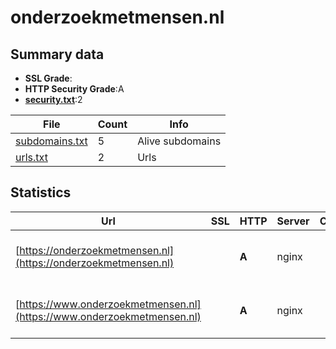

# onderzoekmetmensen.nl
## Summary data


 - **SSL Grade**:
 - **HTTP Security Grade**:A
 - **[security.txt](https://www.digitaleoverheid.nl/nieuws/standaard-security-txt-nu-verplicht-voor-overheid/)**:2


| File       | Count | Info |
|------------|-------|------|
|[subdomains.txt](/data/onderzoekmetmensen.nl/subdomains.txt)|5|Alive subdomains|
|[urls.txt](/data/onderzoekmetmensen.nl/urls.txt)|2|Urls|


## Statistics


| Url | SSL | HTTP | Server | Cookie | HSTS | CORS | CTO | CSP | XFO | XXP | RP |FP| Tech |Title |
|--------|-------|-------|------|------|------|------|------|------|------|------|------|------|------|------|
|[https://onderzoekmetmensen.nl](https://onderzoekmetmensen.nl)| | **A**|nginx| |:white_check_mark: | | |:warning: | :white_check_mark: | | :white_check_mark: | |Drupal HSTS Nginx PHP|Redirecting to h...|
|[https://www.onderzoekmetmensen.nl](https://www.onderzoekmetmensen.nl)| | **A**|nginx| |:white_check_mark: | | |:warning: | :white_check_mark: | | :white_check_mark: | |Drupal HSTS Nginx PHP|Redirecting to h...|


